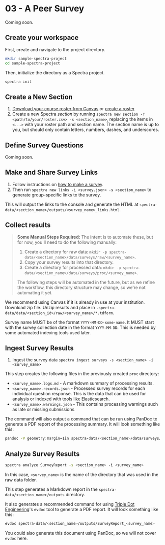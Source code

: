 # 03 - A Peer Survey

Coming soon.


## Create your workspace

First, create and navigate to the project directory.

```bash
mkdir sample-spectra-project
cd sample-spectra-project
```

Then, initialize the directory as a Spectra  project.

```bash
spectra init
```

## Create a New Section

1. [Download your course roster from Canvas](/docs/how-to/download-canvas-roster) or [create a roster](/docs/how-to/create-a-roster-file-without-canvas).
1. Create a new Spectra *section* by running `spectra new section -r <path/to/your/roster.csv> -s <section_name>`, replacing the items in `<...>` with 
your roster path and section name. The section name is up to you, but should only contain letters, numbers, dashes, and underscores.

## Define Survey Questions

Coming soon.

## Make and Share Survey Links

1. Follow instructions on [how to make a survey](/docs/how-to/make-a-survey).
1. Then run `spectra new links -i <survey.json> -s <section_name>` to generate 
group-specific links to the survey.

This will output the links to the console and generate the HTML at `spectra-data/<section_name>/outputs/<survey_name>_links.html`.


## Collect results

> **Some Manual Steps Required:** The intent is to automate these, but for now, you'll need to do the following manually:
> 
> 1. Create a directory for raw data: `mkdir -p spectra-data/<section_name>/data/surveys/raw/<survey_name>`.
> 1. Copy your survey results into that directory.
> 1. Create a directory for processed data: `mkdir -p spectra-data/<section_name>/data/surveys/proc/<survey_name>`.
>
> The following steps will be automated in the future, but as we refine the workflow, this directory
> structure may change, so we're not automating it yet.

We recommend using Canvas if it is already in use at your institution. Download zip file.
Unzip results and place in `.spectra-data/data/<section_id>/raw/<survey_name>/*.tdform`.

Survey name MUST be of the format `YYYY-MM-DD-some-name`. It MUST start with the survey collection date
in the format `YYYY-MM-DD`. This is needed by some automated indexing tools used later.


## Ingest Survey Results

1. Ingest the survey data `spectra ingest surveys -s <section_name> -i <survey_name>`

This step creates the following files in the previously created `proc` directory:

- `<survey_name>.logs.md` - A markdown summary of processing results.
- `<survey_name>.records.json` - Processed survey records for each individual question response. This
is the data that can be used for analysis or indexed with tools like Elasticsearch.
- `<survey_name>.warnings.json` - This contains processing warnings such as late or missing submissions.

The command will also output a command that can be run using PanDoc to generate a PDF report of the
processing summary. It will look something like this:

```bash
pandoc -V geometry:margin=1in spectra-data/<section_name>/data/surveys/proc/<survey_name>.logs.md -o spectra-data/<section_name>/data/surveys/proc/<survey_name>.logs.pdf
```

## Analyze Survey Results

```bash
spectra analyze SurveyReport -s <section_name> -i <survey_name>
```

In this case, `<survey_name>` is the name of the directory that was used in the raw data folder.

This step generates a Markdown report in the `spectra-data/<section_name>/outputs` directory. 

It also generates a recommended command for using [Triple Dot Engineering](https://triple.engineering)'s `evdoc` tool to generate
a PDF report. It will look something like this:

```bash
evdoc spectra-data/<section_name>/outputs/SurveyReport_<survey_name>
```

You could also generate this document using PanDoc, so we will not cover `evdoc` here.

